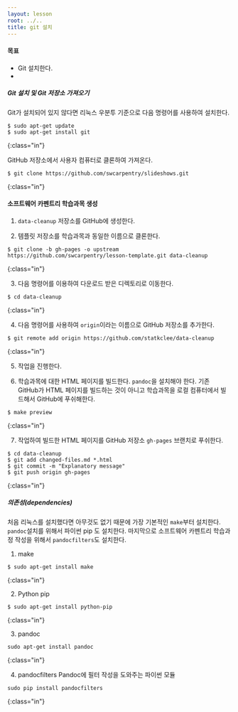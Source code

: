 ```yaml
---
layout: lesson
root: ../..
title: git 설치
---
```

<div class="objectives" markdown="1">

#### 목표
*   Git 설치한다.
*   

</div>

##### Git 설치 및 Git 저장소 가져오기

Git가 설치되어 있지 않다면 리눅스 우분투 기준으로 다음 명령어를 사용하여 설치한다.

~~~
$ sudo apt-get update
$ sudo apt-get install git
~~~
{:class="in"}

GitHub 저장소에서 사용자 컴퓨터로 클론하여 가져온다.
~~~
$ git clone https://github.com/swcarpentry/slideshows.git
~~~
{:class="in"}

#### 소프트웨어 카펜트리 학습과목 생성

1. `data-cleanup` 저장소를 GitHub에 생성한다.

2. 템플릿 저장소를 학습과목과 동일한 이름으로 클론한다.
~~~
$ git clone -b gh-pages -o upstream https://github.com/swcarpentry/lesson-template.git data-cleanup
~~~
{:class="in"}

3. 다음 명령어를 이용하여 다운로드 받은 디렉토리로 이동한다.
~~~
$ cd data-cleanup
~~~
{:class="in"}

4. 다음 명령어를 사용하여 `origin`이라는 이름으로 GitHub 저장소를 추가한다. 
~~~
$ git remote add origin https://github.com/statkclee/data-cleanup
~~~
{:class="in"}

5. 작업을 진행한다.

6. 학습과목에 대한 HTML 페이지를 빌드한다.
`pandoc`을 설치해야 한다. 기존 GitHub가 HTML 페이지를 빌드하는 것이 아니고 학습과목을 로컬 컴퓨터에서 빌드해서 GitHub에 푸쉬해한다. 
~~~
$ make preview
~~~
{:class="in"}

7. 작업하여 빌드한 HTML 페이지를 GitHub 저장소 `gh-pages` 브랜치로 푸쉬한다.

~~~
$ cd data-cleanup
$ git add changed-files.md *.html
$ git commit -m "Explanatory message"
$ git push origin gh-pages
~~~
{:class="in"}


##### 의존성(dependencies)

처음 리눅스를 설치했다면 아무것도 없기 때문에 가장 기본적인 `make`부터 설치한다.
`pandoc`설치를 위해서 파이썬 pip 도 설치한다. 마지막으로 소프트웨어 카펜트리 학습과정 작성을 위해서 `pandocfilters`도 설치한다.

1. make
~~~
$ sudo apt-get install make
~~~
{:class="in"}

2. Python pip
~~~
$ sudo apt-get install python-pip
~~~
{:class="in"}

3. pandoc 
~~~
sudo apt-get install pandoc
~~~
{:class="in"}

4. pandocfilters
Pandoc에 필터 작성을 도와주는 파이썬 모듈
~~~
sudo pip install pandocfilters
~~~
{:class="in"}

